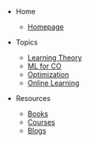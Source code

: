 - Home
  - [Homepage](/)

- Topics
  - [Learning Theory](learning-theory.md)
  - [ML for CO](ml4co.md)
  - [Optimization](optimization.md)
  - [Online Learning](online-learning.md)


- Resources
  - [Books](books.md)
  - [Courses](courses.md)
  - [Blogs](blogs.md)
